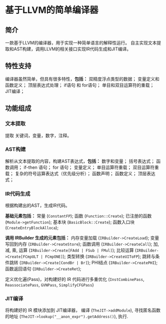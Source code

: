 #  基于LLVM的简单编译器

## 简介
一款基于LLVM的编译器，用于实现一种简单语言的解释性运行。
自主实现文本提取和AST构建，调用LLVM的相关接口实现IR代码生成和JIT编译。

## 特性支持
编译器虽然简单，但具有很多特性，**包括：**
	双精度浮点类型的数据；
	变量定义和函数定义；
	顶层表达式处理；
	if语句 和 for语句；
	单目和双目运算符的重载；
	JIT编译；
	

## 功能组成

### 文本提取
提取 关键词，变量，数字，注释。

### AST构建
解析从文本提取的内容，构建AST表达式，**包括：**
	数字和变量；
	括号表达式；
	函数调用；
	if-then 语句；
	for 语句；
	变量定义；
	单目运算符重载；
	双目运算符重载；
	复杂的符号运算表达式（优先级分析）；
	函数声明；
	函数定义；
	顶层表达式；

### IR代码生成
根据构建出的AST，生成IR代码。

**基础元素包括：**
	常量 (`ConstantFP`);
	函数 (`Function::Create`);
	已注册的函数 (`Module->getFunction`);
	基本块 (`BasicBlock::Create`);
	函数入口块 (`CreateEntryBlockAlloca`);

**调用 IRBuilder 生成的元素包括：**
	内存变量加载 (`IRBuilder->CreateLoad`);
	变量写回到内存 (`IRBuilder->CreateStore`);
	函数调用 (`IRBuilder->CreateCall`);
	加, 减, 乘, 运算 (`IRBuilder->Create[FAdd | FSub | FMul]`);
	比较运算 (`IRBuilder->Create[FCmpULT | FCmpONE]`);
	类型转换 (`IRBuilder->CreateUIToFP`);
	跳转与条件跳转 (`IRBuilder->Create[CondBr | Br]`);
	PHI结点 (`IRBuilder->CreatePHI`);
	函数返回语句 (`IRBuilder->CreateRet`);

定义优化遍(Pass)，对构建好的 IR 代码进行多重优化 (`InstCombinePass`, `ReassociatePass`, `GVNPass`, `SimplifyCFGPass`)

### JIT编译
将构建好的 IR 模块添加到 JIT编译器，
编译 (`TheJIT->addModule`),
寻找匿名函数的地址 (`TheJIT->lookup("__anon_expr").getAddress()`),
执行.



